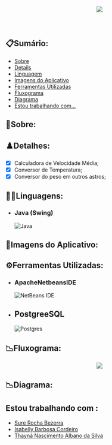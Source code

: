 <div align = "center">
<img src = "https://github.com/sophimoura/Projeto-Fisica-Programada/assets/124884847/0266bf54-a289-4b4b-9af1-1da05baf116b" />
  
</div>

<h3 align = "center">

</h3><br>

## 📋Sumário: 
* [Sobre](#Sobre)
* [Details](#Details)
* [Linguagem](#Linguagem)
* [Imagens do Aplicativo](#Imagens-do-Aplicativo)
* [Ferramentas Utilizadas](#Ferramentas-Utilizadas)
* [Fluxograma](#Fluxograma)
* [Diagrama](#Diagrama)
* [Estou trabalhando com...](#Estou-trabalhando-com)

## 🔐Sobre: 


## ♟️Detalhes:
* [x] Calculadora de Velocidade Média;
* [x] Conversor de Temperatura;
* [x] Conversor do peso em outros astros;

## 👩‍💻Linguagens:

* ### Java (Swing)
  ![Java](https://img.shields.io/badge/java-%23ED8B00.svg?style=for-the-badge&logo=openjdk&logoColor=white)

## 📱Imagens do Aplicativo:



## ⚙️Ferramentas Utilizadas:

* ### ApacheNetbeansIDE
  ![NetBeans IDE](https://img.shields.io/badge/NetBeansIDE-1B6AC6.svg?style=for-the-badge&logo=apache-netbeans-ide&logoColor=white)
* ## PostgreeSQL
  ![Postgres](https://img.shields.io/badge/postgres-%23316192.svg?style=for-the-badge&logo=postgresql&logoColor=white)

## 📉Fluxograma:

<div align = "center">
  <img src = "https://github.com/sophimoura/Projeto-Fisica-Programada/assets/124884847/27d4fbce-c13c-45db-a92a-abea40f863fe" />
</div>

## 📉Diagrama:



## Estou trabalhando com :
* [Sure Rocha Bezerra ](https://github.com/surerocha)
* [Isabelly Barbosa Cordeiro ](https://github.com/isabellybarbosac) 
* [Thayná Nascimento Albano da Silva](https://github.com/thaynaxt)
